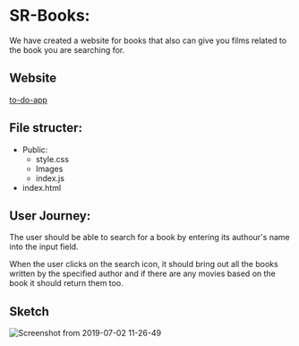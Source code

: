 # SR-Books:

We have created a website for books that also can give you films related to the
book you are searching for.

## Website
[to-do-app](https://fack2.github.io/SR-Books/)

## File structer:

- Public:
  - style.css
  - Images
  - index.js
- index.html

## User Journey:

The user should be able to search for a book by entering its authour's name into
the input field.

When the user clicks on the search icon, it should bring out all the books
written by the specified author and if there are any movies based on the book it
should return them too.

## Sketch
![Screenshot from 2019-07-02 11-26-49](https://user-images.githubusercontent.com/47992412/60499527-4ca4ca00-9cc1-11e9-9ec5-76b0cbfffee4.png)

